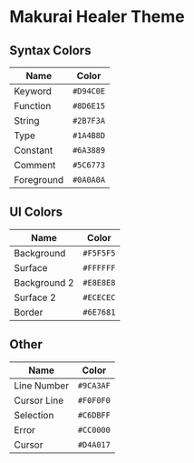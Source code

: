 # Makurai Healer Theme

## Syntax Colors
| Name      | Color          |
|-----------|----------------|
| Keyword   | `#D94C0E` |
| Function  | `#8D6E15` |
| String    | `#2B7F3A` |
| Type      | `#1A4B8D` |
| Constant  | `#6A3889` |
| Comment   | `#5C6773` |
| Foreground| `#0A0A0A` |

## UI Colors
| Name          | Color           |
|---------------|-----------------|
| Background    | `#F5F5F5` |
| Surface       | `#FFFFFF` |
| Background 2  | `#E8E8E8` |
| Surface 2     | `#ECECEC` |
| Border        | `#6E7681` |

## Other
| Name         | Color           |
|--------------|-----------------|
| Line Number  | `#9CA3AF` |
| Cursor Line  | `#F0F0F0` |
| Selection    | `#C6DBFF` |
| Error        | `#CC0000` |
| Cursor       | `#D4A017` |